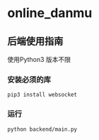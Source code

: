 # online_danmu

## 后端使用指南

使用Python3 版本不限

### 安装必须的库

```
pip3 install websocket
```

### 运行

```
python backend/main.py
```
